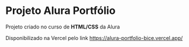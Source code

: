 <h1>Projeto Alura Portfólio</h1>
<p>Projeto criado no curso de <strong>HTML/CSS</strong> da Alura</p>
<p>Disponibilizado na Vercel pelo link <a href="https://alura-portfolio-bice.vercel.app/">https://alura-portfolio-bice.vercel.app/</a></p>
